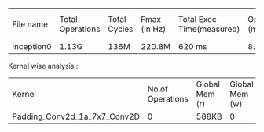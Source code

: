 |              |                  |              |           |                 |           |                     |          |          |
|--------------|------------------|--------------|-----------|-----------------|-----------|---------------------|----------|----------| 
| File name   | Total Operations | Total Cycles | Fmax (in Hz)      | Total Exec Time(measured)| Ops/cycle (measured) |Ops/cycle (estimated) |Global Memory (r/w) | Ops/byte | 
| inception0 | 1.13G        | 136M       | 220.8M     | 620 ms    | 8.25       | 8  | 1MB| 1.1K     | 



  
    
Kernel wise analysis :   

|              |                  |              |           |                 |           |                     |          |          |
|--------------|------------------|--------------|-----------|-----------------|-----------|---------------------|----------|----------| 
| Kernel   | No.of Operations | Global Mem (r) | Global Mem (w)      | Exe time(measured)| Ops/cycle (measured) |Ops/cycle (estimated) |Channel Read|Channel Write | Ops/byte | 
| Padding_Conv2d_1a_7x7_Conv2D | 0       |  588KB      | 0     |  1.04ms   |0       | 0  |0 | 614KB     | 0 |

